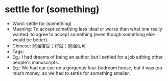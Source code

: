# settle for (something)

- Word: settle for (something)
- Meaning: To accept something less ideal or worse than what one really wanted. to agree to accept something (even though something else would be better).
- Chinese: 勉强接受；将就；勉强认可
- Tags: 
- Eg.: I had dreams of being an author, but I settled for a job editing other people's manuscripts.
- Eg.: We had our eye on a gorgeous four-bedroom house, but it was too much money, so we had to settle for something smaller.

